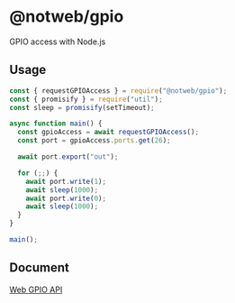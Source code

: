 # @notweb/gpio

GPIO access with Node.js

## Usage

```js
const { requestGPIOAccess } = require("@notweb/gpio");
const { promisify } = require("util");
const sleep = promisify(setTimeout);

async function main() {
  const gpioAccess = await requestGPIOAccess();
  const port = gpioAccess.ports.get(26);

  await port.export("out");

  for (;;) {
    await port.write(1);
    await sleep(1000);
    await port.write(0);
    await sleep(1000);
  }
}

main();
```

## Document

[Web GPIO API](http://browserobo.github.io/WebGPIO)
